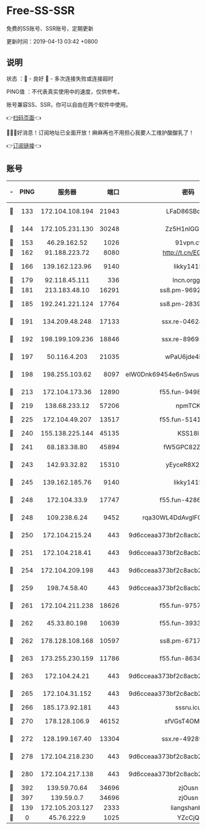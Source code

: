 # Free-SS-SSR

免费的SS账号、SSR账号，定期更新

更新时间：2019-04-13 03:42 +0800

## 说明

状态     ：🙂 - 良好 🙁 - 多次连接失败或连接超时

PING值   ：不代表真实使用中的速度，仅供参考。

账号兼容SS、SSR，你可以自由在两个软件中使用。

👉[扫码页面](https://liesauer.github.io/Free-SS-SSR/)👈

🎉🎉🎉好消息！订阅地址已全面开放！麻麻再也不用担心我要人工维护酸酸乳了！

👉[订阅链接](https://www.liesauer.net/yogurt/subscribe?ACCESS_TOKEN=DAYxR3mMaZAsaqUb)👈

## 账号

|-|PING|服务器|端口|密码|加密方式|区域|
|:----:|:----:|:-----:|-----:|:----:|:----:|:----:|
|🙂|133|172.104.108.194|21943|LFaD86SBq2lY|aes-256-cfb|JP|
|🙂|144|172.105.231.130|30248|Zz5H1nlGGKHx|aes-256-cfb|JP|
|🙂|153|46.29.162.52|1026|91vpn.cf|rc4-md5|RU|
|🙂|162|91.188.223.72|8080|http://t.cn/EGJIyrl|rc4-md5|RU|
|🙂|166|139.162.123.96|9140|likky1415|aes-256-cfb|JP|
|🙂|179|92.118.45.111|336|lncn.orgg8|rc4|JP|
|🙂|181|213.183.48.10|16291|ss8.pm-96924335|rc4-md5|RU|
|🙂|185|192.241.221.124|17764|ss8.pm-28390943|aes-256-cfb|US|
|🙂|191|134.209.48.248|17133|ssx.re-04628910|aes-256-cfb|US|
|🙂|192|198.199.109.236|18846|ssx.re-89693716|aes-256-cfb|US|
|🙂|197|50.116.4.203|21035|wPaU6jde4NZT|aes-256-cfb|US|
|🙂|198|198.255.103.62|8097|eIW0Dnk69454e6nSwuspv9DmS201tQ0D|aes-256-cfb|US|
|🙂|213|172.104.173.36|12890|f55.fun-94987367|aes-256-cfb|SG|
|🙂|219|138.68.233.12|57206|npmTCK|rc4-md5|US|
|🙂|225|172.104.49.207|13517|f55.fun-51412965|aes-256-cfb|SG|
|🙂|240|155.138.225.144|45135|KSS18l|rc4-md5|US|
|🙂|241|68.183.38.80|45894|fW5GPC82Z97G|aes-256-cfb|GB|
|🙂|243|142.93.32.82|15310|yEyceR8X2EVd|aes-256-cfb|GB|
|🙂|245|139.162.185.76|9140|likky1415|aes-256-cfb|DE|
|🙂|248|172.104.33.9|17747|f55.fun-42868273|aes-256-cfb|SG|
|🙂|248|109.238.6.24|9452|rqa30WL4DdAvgIFG6Fs3znzTa|aes-256-cfb|FR|
|🙂|250|172.104.215.24|443|9d6cceaa373bf2c8acb22e60b6a58be6|aes-256-cfb|US|
|🙂|251|172.104.218.41|443|9d6cceaa373bf2c8acb22e60b6a58be6|aes-256-cfb|US|
|🙂|254|172.104.209.198|443|9d6cceaa373bf2c8acb22e60b6a58be6|aes-256-cfb|US|
|🙂|259|198.74.58.40|443|9d6cceaa373bf2c8acb22e60b6a58be6|aes-256-cfb|US|
|🙂|261|172.104.211.238|18626|f55.fun-97572948|aes-256-cfb|US|
|🙂|262|45.33.80.198|10639|f55.fun-39338506|aes-256-cfb|US|
|🙂|262|178.128.108.168|10597|ss8.pm-67175616|aes-256-cfb|SG|
|🙂|263|173.255.230.159|11786|f55.fun-86343613|aes-256-cfb|US|
|🙂|263|172.104.24.21|443|9d6cceaa373bf2c8acb22e60b6a58be6|aes-256-cfb|US|
|🙂|265|172.104.31.152|443|9d6cceaa373bf2c8acb22e60b6a58be6|aes-256-cfb|US|
|🙂|266|185.173.92.181|443|sssru.icu|rc4-md5|RU|
|🙂|270|178.128.106.9|46152|sfVGsT4OMxHC|aes-256-cfb|SG|
|🙂|272|128.199.167.40|13304|ssx.re-49289283|aes-256-cfb|SG|
|🙂|278|172.104.218.230|443|9d6cceaa373bf2c8acb22e60b6a58be6|aes-256-cfb|US|
|🙂|280|172.104.217.138|443|9d6cceaa373bf2c8acb22e60b6a58be6|aes-256-cfb|US|
|🙂|392|139.59.70.64|34696|zjOusn|chacha20|IN|
|🙂|397|139.59.0.7|34696|zjOusn|chacha20|IN|
|🙂|139|172.105.203.127|2333|liangshanbo|chacha20|JP|
|🙁|0|45.76.222.9|1025|YZcCjQ|rc4-md5|JP|
